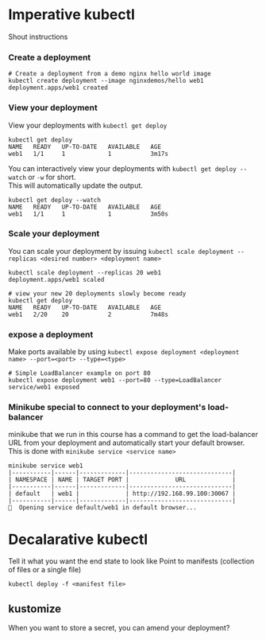 # Imperative kubectl
Shout instructions

### Create a deployment
~~~~
# Create a deployment from a demo nginx hello world image
kubectl create deployment --image nginxdemos/hello web1
deployment.apps/web1 created
~~~~
### View your deployment
View your deployments with `kubectl get deploy`
~~~~
kubectl get deploy                        
NAME   READY   UP-TO-DATE   AVAILABLE   AGE
web1   1/1     1            1           3m17s
~~~~
You can interactively view your deployments with `kubectl get deploy --watch` or `-w` for short.<br>
This will automatically update the output.
~~~~
kubectl get deploy --watch                        
NAME   READY   UP-TO-DATE   AVAILABLE   AGE
web1   1/1     1            1           3m50s
~~~~

### Scale your deployment
You can scale your deployment by issuing `kubectl scale deployment --replicas <desired number> <deployment name>`<br>
~~~~
kubectl scale deployment --replicas 20 web1            
deployment.apps/web1 scaled

# view your new 20 deployments slowly become ready
kubectl get deploy                         
NAME   READY   UP-TO-DATE   AVAILABLE   AGE
web1   2/20    20           2           7m48s
~~~~

### expose a deployment
Make ports available by using `kubectl expose deployment <deployment name> --port=<port> --type=<type>`
~~~~
# Simple LoadBalancer example on port 80
kubectl expose deployment web1 --port=80 --type=LoadBalancer
service/web1 exposed
~~~~

### Minikube special to connect to your deployment's load-balancer
minikube that we run in this course has a command to get the load-balancer URL from your deployment and automatically start your default browser. This is done with `minikube service <service name>`
~~~~
minikube service web1
|-----------|------|-------------|-----------------------------|
| NAMESPACE | NAME | TARGET PORT |             URL             |
|-----------|------|-------------|-----------------------------|
| default   | web1 |             | http://192.168.99.100:30067 |
|-----------|------|-------------|-----------------------------|
🎉  Opening service default/web1 in default browser...
~~~~

# Decalarative kubectl
Tell it what you want the end state to look like
Point to manifests (collection of files or a single file)
~~~~
kubectl deploy -f <manifest file>
~~~~
## kustomize
When you want to store a secret, you can amend your deployment?
